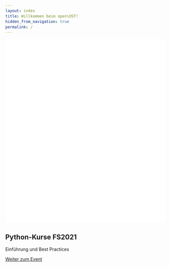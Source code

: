```yaml
---
layout: index
title: Willkommen beim open\OST!
hidden_from_navigation: true
permalink: /
---
```


<article>
    <img class="icon" src="/assets/python/python.svg">
    <h2>Python-Kurse FS2021</h2>
    <p>Einführung und Best Practices</p>
    <a href="/events/python" class="button">Weiter zum Event</a>
</article>
